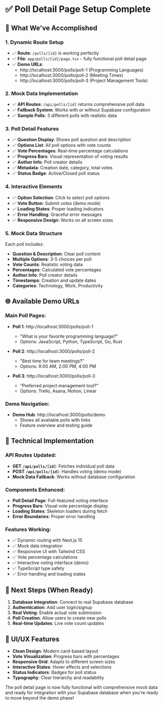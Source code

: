 # ✅ Poll Detail Page Setup Complete

## 🎯 What We've Accomplished

### 1. Dynamic Route Setup
- ✅ **Route**: `/polls/[id]` is working perfectly
- ✅ **File**: `app/polls/[id]/page.tsx` - fully functional poll detail page
- ✅ **Demo URLs**: 
  - http://localhost:3000/polls/poll-1 (Programming Languages)
  - http://localhost:3000/polls/poll-2 (Meeting Times) 
  - http://localhost:3000/polls/poll-3 (Project Management Tools)

### 2. Mock Data Implementation
- ✅ **API Routes**: `/api/polls/[id]` returns comprehensive poll data
- ✅ **Fallback System**: Works with or without Supabase configuration
- ✅ **Sample Polls**: 3 different polls with realistic data

### 3. Poll Detail Features
- ✅ **Question Display**: Shows poll question and description
- ✅ **Options List**: All poll options with vote counts
- ✅ **Vote Percentages**: Real-time percentage calculations
- ✅ **Progress Bars**: Visual representation of voting results
- ✅ **Author Info**: Poll creator details
- ✅ **Metadata**: Creation date, category, total votes
- ✅ **Status Badge**: Active/Closed poll status

### 4. Interactive Elements
- ✅ **Option Selection**: Click to select poll options
- ✅ **Vote Button**: Submit votes (demo mode)
- ✅ **Loading States**: Proper loading indicators
- ✅ **Error Handling**: Graceful error messages
- ✅ **Responsive Design**: Works on all screen sizes

### 5. Mock Data Structure
Each poll includes:
- **Question & Description**: Clear poll content
- **Multiple Options**: 3-5 choices per poll
- **Vote Counts**: Realistic voting data
- **Percentages**: Calculated vote percentages
- **Author Info**: Poll creator details
- **Timestamps**: Creation and update dates
- **Categories**: Technology, Work, Productivity

## 🌐 Available Demo URLs

### Main Poll Pages:
- **Poll 1**: http://localhost:3000/polls/poll-1
  - "What is your favorite programming language?"
  - Options: JavaScript, Python, TypeScript, Go, Rust
  
- **Poll 2**: http://localhost:3000/polls/poll-2  
  - "Best time for team meetings?"
  - Options: 9:00 AM, 2:00 PM, 4:00 PM
  
- **Poll 3**: http://localhost:3000/polls/poll-3
  - "Preferred project management tool?"
  - Options: Trello, Asana, Notion, Linear

### Demo Navigation:
- **Demo Hub**: http://localhost:3000/polls/demo
  - Shows all available polls with links
  - Feature overview and testing guide

## 🔧 Technical Implementation

### API Routes Updated:
- **GET `/api/polls/[id]`**: Fetches individual poll data
- **POST `/api/polls/[id]`**: Handles voting (demo mode)
- **Mock Data Fallback**: Works without database configuration

### Components Enhanced:
- **Poll Detail Page**: Full-featured voting interface
- **Progress Bars**: Visual vote percentage display
- **Loading States**: Skeleton loaders during fetch
- **Error Boundaries**: Proper error handling

### Features Working:
- ✅ Dynamic routing with Next.js 15
- ✅ Mock data integration
- ✅ Responsive UI with Tailwind CSS
- ✅ Vote percentage calculations
- ✅ Interactive voting interface (demo)
- ✅ TypeScript type safety
- ✅ Error handling and loading states

## 🚀 Next Steps (When Ready)

1. **Database Integration**: Connect to real Supabase database
2. **Authentication**: Add user login/signup
3. **Real Voting**: Enable actual vote submission
4. **Poll Creation**: Allow users to create new polls
5. **Real-time Updates**: Live vote count updates

## 🎨 UI/UX Features

- **Clean Design**: Modern card-based layout
- **Vote Visualization**: Progress bars with percentages
- **Responsive Grid**: Adapts to different screen sizes
- **Interactive States**: Hover effects and selections
- **Status Indicators**: Badges for poll status
- **Typography**: Clear hierarchy and readability

The poll detail page is now fully functional with comprehensive mock data and ready for integration with your Supabase database when you're ready to move beyond the demo phase!
